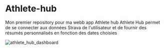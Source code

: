 # Athlete-hub
Mon premier repository pour ma webb app Athlete hub
Athlete Hub permet de se connecter aux données Strava de l'utilisateur et de fournir des résumés personnalisés en fonction des dates choisies 

![athlete_hub_dashboard](https://github.com/user-attachments/assets/70103db5-8085-4a2e-92d5-fc6be350eb0c)
